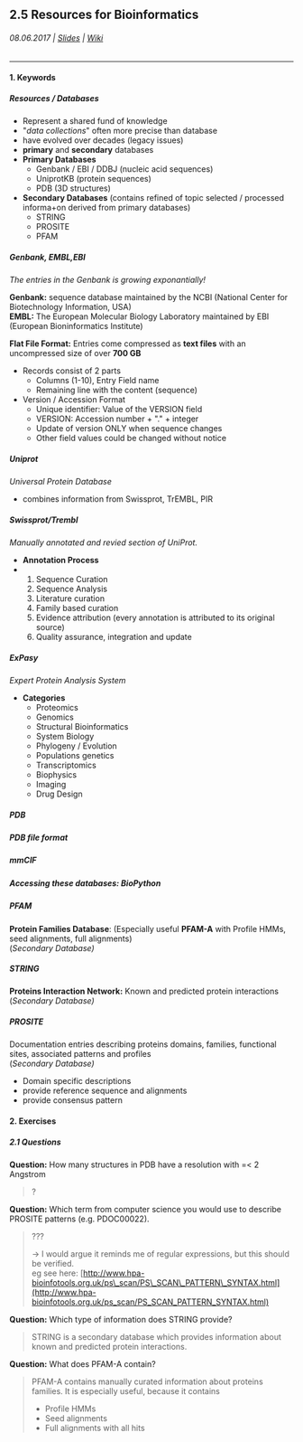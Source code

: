 ## 2.5 Resources for Bioinformatics

###### 08.06.2017 \| [Slides](https://www.rostlab.org/sites/default/files/fileadmin/teaching/SoSe17/PP1CS/20170608_PP1_resources.pdf) \| [Wiki](https://i12r-studfilesrv.informatik.tu-muenchen.de/sose17/pp4cs1/index.php/Resources_for_Biological_Informations_/_Formats)

---

#### 1. Keywords

##### Resources / Databases

* Represent a shared fund of knowledge
* "_data collections_" often more precise than database
* have evolved over decades \(legacy issues\)
* **primary** and **secondary** databases
* **Primary Databases**
  * Genbank / EBI / DDBJ \(nucleic acid sequences\)
  * UniprotKB \(protein sequences\)
  * PDB \(3D structures\)
* **Secondary Databases** \(contains refined of topic selected / processed informa+on derived from primary databases\)
  * STRING
  * PROSITE
  * PFAM

##### Genbank, EMBL,EBI

_The entries in the Genbank is growing exponantially!_

**Genbank:** sequence database maintained by the NCBI \(National Center for Biotechnology Information, USA\)  
**EMBL:** The European Molecular Biology Laboratory maintained by EBI \(European Bioninformatics Institute\)

**Flat File Format:** Entries come compressed as **text files** with an uncompressed size of over **700 GB**

* Records consist of 2 parts
  * Columns \(1-10\), Entry Field name
  * Remaining line with the content \(sequence\)
* Version / Accession Format
  * Unique identifier: Value of the VERSION field
  * VERSION: Accession number + "." + integer
  * Update of version ONLY when sequence changes
  * Other field values could be changed without notice

##### Uniprot

_Universal Protein Database_

* combines information from Swissprot, TrEMBL, PIR

##### Swissprot/Trembl

_Manually annotated and revied section of UniProt._

* **Annotation Process**
* 1. Sequence Curation
  2. Sequence Analysis
  3. Literature curation
  4. Family based curation
  5. Evidence attribution \(every annotation is attributed to its original source\)
  6. Quality assurance, integration and update

##### ExPasy

_Expert Protein Analysis System_

* **Categories**
  * Proteomics
  * Genomics
  * Structural Bioinformatics
  * System Biology
  * Phylogeny / Evolution
  * Populations genetics
  * Transcriptomics
  * Biophysics
  * Imaging
  * Drug Design

##### PDB

##### PDB file format

##### 

##### mmCIF

##### Accessing these databases: BioPython

##### 

##### PFAM

**Protein Families Database**: \(Especially useful **PFAM-A** with Profile HMMs, seed alignments, full alignments\)  
\(_Secondary Database\)_

##### STRING

**Proteins Interaction Network:** Known and predicted protein interactions  
\(_Secondary Database\)_

##### PROSITE

Documentation entries describing proteins domains, families, functional sites, associated patterns and profiles  
\(_Secondary Database\)_

* Domain specific descriptions
* provide reference sequence and alignments
* provide consensus pattern

#### 2. Exercises

##### 2.1 Questions

**Question:** How many structures in PDB have a resolution with =&lt; 2 Angstrom

> ?

**Question:** Which term from computer science you would use to describe PROSITE patterns \(e.g. PDOC00022\).

> ??? 
>
> -&gt; I would argue it reminds me of regular expressions, but this should be verified.  
> eg see here: [http://www.hpa-bioinfotools.org.uk/ps\_scan/PS\_SCAN\_PATTERN\_SYNTAX.html](http://www.hpa-bioinfotools.org.uk/ps_scan/PS_SCAN_PATTERN_SYNTAX.html)

**Question:** Which type of information does STRING provide?

> STRING is a secondary database which provides information about known and predicted protein interactions.

**Question:** What does PFAM-A contain?

> PFAM-A contains manually curated information about proteins families. It is especially useful, because it contains
>
> * Profile HMMs
> * Seed alignments
> * Full alignments with all hits



